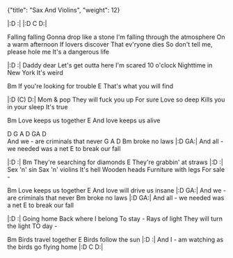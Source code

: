 {"title": "Sax And Violins", "weight": 12}

|:D   :|
|:D   C D:|

Falling falling
Gonna drop like a stone
I'm falling through the atmosphere
On a warm afternoon
If lovers discover
That ev'ryone dies
So don't tell me, please hole me
It's a dangerous life

|:D   :|
Daddy dear
Let's get outta here
I'm scared
10 o'clock
Nighttime in New York
It's weird

Bm
If you're looking for trouble
                     E
That's what you will find

|:D   (C) D:|
Mom & pop
They will fuck you up
For sure
Love so deep
Kills you in your sleep
It's true

Bm
Love keeps us together
                   E
And love keeps us alive

D    G A D GA D                
And we -    are criminals that never
G A D      Bm
broke no laws
|:D   GA:|
And all - we needed was a net
              E
to break our fall

|:D   :|
Bm
They're searching for diamonds
                    E
They're grabbin' at straws
|:D    :|
Sex 'n' sin
Sax 'n' violins
It's hell
Wooden heads
Furniture with legs
For sale -

Bm
Love keeps us together
                         E
And love will drive us insane
|:D   GA:|
And we - are criminals that never
         Bm
broke no laws
|:D   GA:|
And all - we needed was a net
             E
to break our fall

|:D   :|
Going home
Back where I belong
To stay -
Rays of light
They will turn the light
TO day -

Bm
Birds travel together
                 E
Birds follow the sun
|:D     :|
And I - am watching as the birds go flying home
|:D   C D:|
